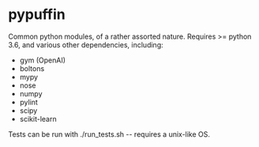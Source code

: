 # pypuffin

Common python modules, of a rather assorted nature. Requires >= python 3.6, and various other dependencies,
including:

* gym  (OpenAI)
* boltons
* mypy
* nose
* numpy
* pylint
* scipy
* scikit-learn

Tests can be run with ./run_tests.sh -- requires a unix-like OS.
